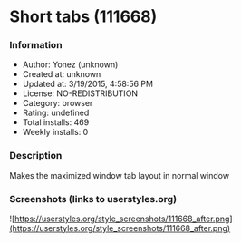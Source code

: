 # Short tabs (111668)

### Information
- Author: Yonez (unknown)
- Created at: unknown
- Updated at: 3/19/2015, 4:58:56 PM
- License: NO-REDISTRIBUTION
- Category: browser
- Rating: undefined
- Total installs: 469
- Weekly installs: 0


### Description
Makes the maximized window tab layout in normal window


### Screenshots (links to userstyles.org)
![https://userstyles.org/style_screenshots/111668_after.png](https://userstyles.org/style_screenshots/111668_after.png)


